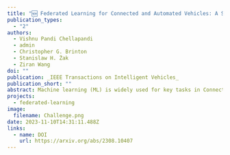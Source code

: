 ```yaml
---
title: "🆕 Federated Learning for Connected and Automated Vehicles: A Survey of Existing Approaches and Challenges"
publication_types:
  - "2"
authors:
  - Vishnu Pandi Chellapandi
  - admin
  - Christopher G. Brinton
  - Stanislaw H. Żak
  - Ziran Wang
doi: ""
publication: _IEEE Transactions on Intelligent Vehicles_
publication_short: ""
abstract: Machine learning (ML) is widely used for key tasks in Connected and Automated Vehicles (CAV), including perception, planning, and control. However, its reliance on vehicular data for model training presents significant challenges related to in-vehicle user privacy and communication overhead generated by massive data volumes. Federated learning (FL) is a decentralized ML approach that enables multiple vehicles to collaboratively develop models, broadening learning from various driving environments, enhancing overall performance, and simultaneously securing local vehicle data privacy and security. This survey paper presents a review of the advancements made in the application of FL for CAV (FL4CAV). First, centralized and decentralized frameworks of FL are analyzed, highlighting their key characteristics and methodologies. Second, diverse data sources, models, and data security techniques relevant to FL in CAVs are reviewed, emphasizing their significance in ensuring privacy and confidentiality. Third, specific and important applications of FL are explored, providing insight into the base models and datasets employed for each application. Finally, existing challenges for FL4CAV are listed and potential directions for future work are discussed to further enhance the effectiveness and efficiency of FL in the context of CAV.
projects:
  - federated-learning
image:
  filename: Challenge.png
date: 2023-11-10T14:31:11.488Z
links:
  - name: DOI
    url: https://arxiv.org/abs/2308.10407
---
```

